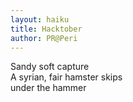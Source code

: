 ```yaml
---
layout: haiku
title: Hacktober
author: PR@Peri
---
```


Sandy soft capture<br>
A syrian, fair hamster skips<br>
under the hammer<br>
